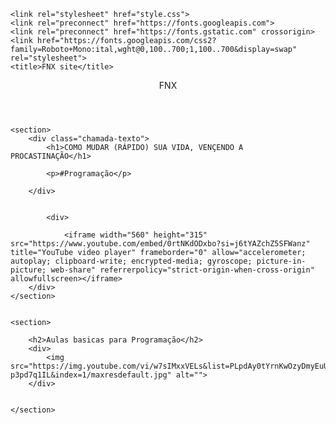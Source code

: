 <html lang="pt-br">  
    

<head>
    
    <link rel="stylesheet" href="style.css">
    <link rel="preconnect" href="https://fonts.googleapis.com">
    <link rel="preconnect" href="https://fonts.gstatic.com" crossorigin>
    <link href="https://fonts.googleapis.com/css2?family=Roboto+Mono:ital,wght@0,100..700;1,100..700&display=swap" rel="stylesheet">
    <title>FNX site</title>

</head>
<header>FNX</header>
<body>

    
    <section>
        <div class="chamada-texto">
            <h1>COMO MUDAR (RÁPIDO) SUA VIDA, VENÇENDO A PROCASTINAÇÃO</h1>

            <p>#Programação</p>

        </div>
         

            <div>

                <iframe width="560" height="315" src="https://www.youtube.com/embed/0rtNKdODxbo?si=j6tYAZchZ5SFWanz" title="YouTube video player" frameborder="0" allow="accelerometer; autoplay; clipboard-write; encrypted-media; gyroscope; picture-in-picture; web-share" referrerpolicy="strict-origin-when-cross-origin" allowfullscreen></iframe>
        </div>
    </section>


    <section>

        <h2>Aulas basicas para Programação</h2>
        <div>
            <img src="https://img.youtube.com/vi/w7sIMxxVELs&list=PLpdAy0tYrnKwOzyDmyEuUWC-p3pd7q1IL&index=1/maxresdefault.jpg" alt="">
        </div>


    </section>




</body>


</html>
